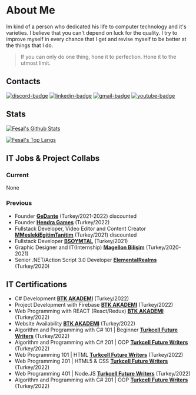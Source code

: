 # About Me
Im kind of a person who dedicated his life to computer technology and it's varieties. I believe that you can't depend on luck for the quality. I try to improve myself in every chance that I get and revise myself to be better at the things that I do.

> If you can only do one thing, hone it to perfection. Hone it to the utmost limit.

## Contacts

[![discord-badge]][main] [![linkedin-badge]][linkedin] [![gmail-badge]][gmail] [![youtube-badge]][youtube]

## Stats

[![Fesal's Github Stats](https://github-readme-stats.vercel.app/api?username=iamknownasfesal&show_icons=true&theme=dark&show_icons=true&count_private=true&include_all_commits=true)][main]

[![Fesal's Top Langs](https://github-readme-stats.vercel.app/api/top-langs/?username=iamknownasfesal&layout=compact&langs_count=10&theme=dark&custom_title=Fesal%27s+Most+Used+Languages)][main]


## IT Jobs & Project Collabs

### Current

None

### Previous
- Founder [**GeDante**](https://gedante.works) (Turkey/2021-2022) discounted
- Founder [**Hendra Games**](https://iamknownasfesal.github.io) (Turkey/2022)
- Fullstack Developer, Video Editor and Content Creator [**MMeslekiEgitimTanitim**](https://www.mmeslekiegitimtanitim.com) (Turkey/2021) discounted
- Fullstack Developer [**BSOYMTAL**](https://bsoymtalwebkutuphane.web.app) (Turkey/2021)
- Graphic Designer and IT(Internship) [**Magellon Bilişim**](https://www.linkedin.com/company/magellon/about/) (Turkey/2020-2021)
- Senior .NET/Action Script 3.0 Developer [**ElementalRealms**](https://www.youtube.com/watch?v=Fb0zINzmQ1) (Turkey/2020)

## IT Certifications
- C# Development [**BTK AKADEMI**](https://www.btkakademi.gov.tr) (Turkey/2022)
- Project Development with Firebase [**BTK AKADEMI**](https://www.btkakademi.gov.tr) (Turkey/2022)
- Web Programming with REACT (React/Redux) [**BTK AKADEMI**](https://www.btkakademi.gov.tr) (Turkey/2022)
- Website Availability [**BTK AKADEMI**](https://www.btkakademi.gov.tr) (Turkey/2022)
- Algorithm and Programming with C# 101 | Beginner [**Turkcell Future Writers**](https://gelecegiyazanlar.turkcell.com.tr) (Turkey/2022)
- Algorithm and Programming with C# 201 | OOP [**Turkcell Future Writers**](https://gelecegiyazanlar.turkcell.com.tr) (Turkey/2022)
- Web Programming 101 | HTML [**Turkcell Future Writers**](https://gelecegiyazanlar.turkcell.com.tr) (Turkey/2022)
- Web Programming 201 | HTML5 & CSS [**Turkcell Future Writers**](https://gelecegiyazanlar.turkcell.com.tr) (Turkey/2022)
- Web Programming 401 | Node.JS [**Turkcell Future Writers**](https://gelecegiyazanlar.turkcell.com.tr) (Turkey/2022)
- Algorithm and Programming with C# 201 | OOP [**Turkcell Future Writers**](https://gelecegiyazanlar.turkcell.com.tr) (Turkey/2022)

[main]: https://github.com/iamknownasfesal
[linkedin]: www.linkedin.com/in/mehmetkircal
[gmail]: mailto:mkircal957@gmail.com
[youtube]: https://www.youtube.com/channel/UCCf66jJ2fOoCtY0otwClmwg
[discord-badge]: https://img.shields.io/badge/Fesal%231797-black?logo=discord&style=for-the-badge
[linkedin-badge]: https://img.shields.io/badge/Mehmet%20Karchal-purple?logo=linkedin&style=for-the-badge
[gmail-badge]: https://img.shields.io/badge/Gmail-black?logo=gmail&style=for-the-badge
[youtube-badge]: https://img.shields.io/badge/Iamknownasfesal-FF0000?style=for-the-badge&logo=youtube&logoColor=white
